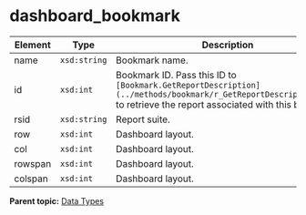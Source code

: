 # dashboard\_bookmark

 

|Element|Type|Description|
|-------|----|-----------|
|name| `xsd:string` | Bookmark name. |
|id| `xsd:int` | Bookmark ID. Pass this ID to `[Bookmark.GetReportDescription](../methods/bookmark/r_GetReportDescription.md#)` to retrieve the report associated with this bookmark. |
|rsid| `xsd:string` | Report suite. |
|row| `xsd:int` | Dashboard layout. |
|col| `xsd:int` | Dashboard layout. |
|rowspan| `xsd:int` | Dashboard layout. |
|colspan| `xsd:int` | Dashboard layout. |

**Parent topic:** [Data Types](../data_types/c_datatypes.md)

